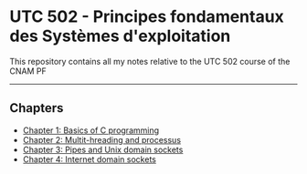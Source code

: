 # UTC 502 - Principes fondamentaux des Systèmes d'exploitation

This repository contains all my notes relative to the UTC 502 course of the CNAM PF

---

## Chapters

- [Chapter 1: Basics of C programming](./cours1/README.md)
- [Chapter 2: Multit-hreading and processus](./cours2/README.md)
- [Chapter 3: Pipes and Unix domain sockets](./cours3/README.md)
- [Chapter 4: Internet domain sockets](./cours4/README.md)
